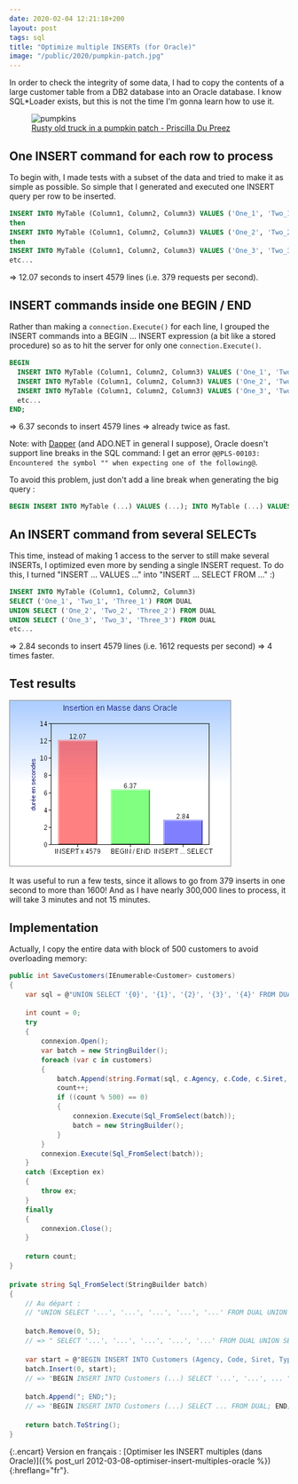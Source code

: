 ```yaml
---
date: 2020-02-04 12:21:18+200
layout: post
tags: sql
title: "Optimize multiple INSERTs (for Oracle)"
image: "/public/2020/pumpkin-patch.jpg"
---
```


In order to check the integrity of some data, I had to copy the contents of a large customer table from a DB2 database into an Oracle database. I know SQL*Loader exists, but this is not the time I'm gonna learn how to use it.

<figure>
  <img src="{{ page.image }}" alt="pumpkins" />
  <figcaption>
    <a href="https://unsplash.com/photos/svIdk6Ai94w">Rusty old truck in a pumpkin patch - Priscilla Du Preez</a>
  </figcaption>
</figure>


## One INSERT command for each row to process

To begin with, I made tests with a subset of the data and tried to make it as simple as possible. So simple that I generated and executed one INSERT query per row to be inserted.

```sql
INSERT INTO MyTable (Column1, Column2, Column3) VALUES ('One_1', 'Two_1', 'Three_1');
then
INSERT INTO MyTable (Column1, Column2, Column3) VALUES ('One_2', 'Two_2', 'Three_2');
then
INSERT INTO MyTable (Column1, Column2, Column3) VALUES ('One_3', 'Two_3', 'Three_3');
etc...
```

=> 12.07 seconds to insert 4579 lines (i.e. 379 requests per second).


## INSERT commands inside one BEGIN / END

Rather than making a `connection.Execute()` for each line, I grouped the INSERT commands into a BEGIN ... INSERT expression (a bit like a stored procedure) so as to hit the server for only one `connection.Execute()`.


```sql
BEGIN
  INSERT INTO MyTable (Column1, Column2, Column3) VALUES ('One_1', 'Two_1', 'Three_1');
  INSERT INTO MyTable (Column1, Column2, Column3) VALUES ('One_2', 'Two_2', 'Three_2');
  INSERT INTO MyTable (Column1, Column2, Column3) VALUES ('One_3', 'Two_3', 'Three_3');
  etc...
END;
```

=> 6.37 seconds to insert 4579 lines => already twice as fast.

Note: with [Dapper](https://stackexchange.github.io/Dapper/) (and ADO.NET in general I suppose), Oracle doesn't support line breaks in the SQL command: I get an error `@@PLS-00103: Encountered the symbol "" when expecting one of the following@`.

To avoid this problem, just don't add a line break when generating the big query :

```sql
BEGIN INSERT INTO MyTable (...) VALUES (...); INTO MyTable (...) VALUES (...); ...; END;
```

## An INSERT command from several SELECTs

This time, instead of making 1 access to the server to still make several INSERTs, I optimized even more by sending a single INSERT request. To do this, I turned "INSERT ... VALUES ..." into "INSERT ... SELECT FROM ..." :)

```sql
INSERT INTO MyTable (Column1, Column2, Column3)
SELECT ('One_1', 'Two_1', 'Three_1') FROM DUAL
UNION SELECT ('One_2', 'Two_2', 'Three_2') FROM DUAL
UNION SELECT ('One_3', 'Two_3', 'Three_3') FROM DUAL
etc...
```

=> 2.84 seconds to insert 4579 lines (i.e. 1612 requests per second) => 4 times faster.


## Test results

![](/public/2012/tests-vitesse-insert.png)

It was useful to run a few tests, since it allows to go from 379 inserts in one second to more than 1600! And as I have nearly 300,000 lines to process, it will take 3 minutes and not 15 minutes.


## Implementation

Actually, I copy the entire data with block of 500 customers to avoid overloading memory:

```c#
public int SaveCustomers(IEnumerable<Customer> customers)
{
    var sql = @"UNION SELECT '{0}', '{1}', '{2}', '{3}', '{4}' FROM DUAL ";

    int count = 0;
    try
    {
        connexion.Open();
        var batch = new StringBuilder();
        foreach (var c in customers)
        {
            batch.Append(string.Format(sql, c.Agency, c.Code, c.Siret, c.Type));
            count++;
            if ((count % 500) == 0)
            {
                connexion.Execute(Sql_FromSelect(batch));
                batch = new StringBuilder();
            }
        }
        connexion.Execute(Sql_FromSelect(batch));
    }
    catch (Exception ex)
    {
        throw ex;
    }
    finally
    {
        connexion.Close();
    }

    return count;
}

private string Sql_FromSelect(StringBuilder batch)
{
    // Au départ :
    // "UNION SELECT '...', '...', '...', '...', '...' FROM DUAL UNION SELECT ... "

    batch.Remove(0, 5);
    // => " SELECT '...', '...', '...', '...', '...' FROM DUAL UNION SELECT ... "

    var start = @"BEGIN INSERT INTO Customers (Agency, Code, Siret, Type) ";
    batch.Insert(0, start);
    // => "BEGIN INSERT INTO Customers (...) SELECT '...', '...', ... "

    batch.Append("; END;");
    // => "BEGIN INSERT INTO Customers (...) SELECT ... FROM DUAL; END;"

    return batch.ToString();
}
```

{:.encart}
Version en français : [Optimiser les INSERT multiples (dans Oracle)]({% post_url 2012-03-08-optimiser-insert-multiples-oracle %}){:hreflang="fr"}.
